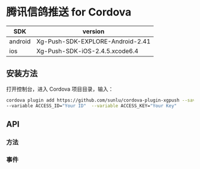 # 腾讯信鸽推送 for Cordova

SDK     | version
------- | --------------------------------
android | Xg-Push-SDK-EXPLORE-Android-2.41
ios     | Xg-Push-SDK-iOS-2.4.5.xcode6.4

## 安装方法

打开控制台，进入 Cordova 项目目录，输入：

```bash
cordova plugin add https://github.com/sunlu/cordova-plugin-xgpush --save \
--variable ACCESS_ID="Your ID"  --variable ACCESS_KEY="Your Key"
```

## API

### 方法


### 事件

